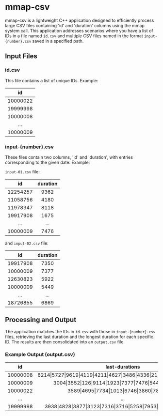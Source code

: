 # mmap-csv

mmap-csv is a lightweight C++ application designed to efficiently process large CSV files containing 'id' and 'duration' columns using the mmap system call. This application addresses scenarios where you have a list of IDs in a file named `id.csv` and multiple CSV files named in the format `input-{number}.csv` saved in a specified path.

## Input Files

### id.csv

This file contains a list of unique IDs. Example:

|    id     |
|:--------: |
| 10000022  |
| 19999998  |
| 10000008  |
|    ...    |
| 10000009  |

### input-{number}.csv

These files contain two columns, 'id' and 'duration', with entries corresponding to the given date. Example:

`input-01.csv` file:

|    id     | duration  |
|:--------: |:--------: |
| 12254257  |   9362    |
| 11058756  |   4180    |
| 11978347  |   8118    |
| 19917908  |   1675    |
|    ...    |    ...    |
| 10000009  |   7476    |

and `input-02.csv` file:

|    id     | duration  |
|:--------: |:--------: |
| 19917908  |   7350    |
| 10000009  |   7377    |
| 12630823  |   5922    |
| 10000009  |   5449    |
|    ...    |    ...    |
| 18726855  |   6869    |

## Processing and Output

The application matches the IDs in `id.csv` with those in `input-{number}.csv` files, retrieving the last duration and the longest duration for each specific ID. The results are then consolidated into an `output.csv` file.

### Example Output (output.csv)

|    id     |                              last-durations                               |                             longest-durations                             |
|:--------: |:------------------------------------------------------------------------: |:------------------------------------------------------------------------: |
| 10000008  | 8214\|5727\|9619\|4119\|4211\|4627\|3486\|4336\|2152\|4171\|3714\|6148\|  | 9619\|8214\|6148\|5727\|4627\|4336\|4211\|4171\|4119\|3714\|3486\|2152\|  |
| 10000009  |        3004\|3552\|126\|9114\|1923\|7377\|7476\|5449\|5392\|7087\|        |        9114\|7476\|7377\|7087\|5449\|5392\|3552\|3004\|1923\|126\|        |
| 10000022  |              3589\|4695\|7734\|1013\|6746\|3860\|781\|6209\|              |              7734\|6746\|6209\|4695\|3860\|3589\|1013\|781\|              |
|    ...    |                                    ...                                    |                                    ...                                    |
| 19999998  |    3938\|4828\|3877\|3123\|7316\|3716\|5258\|7953\|6889\|4241\|7402\|     |    7953\|7402\|7316\|6889\|5258\|4828\|4241\|3938\|3877\|3716\|3123\|     |
